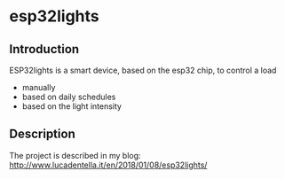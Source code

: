 # esp32lights
## Introduction
ESP32lights is a smart device, based on the esp32 chip, to control a load
* manually
* based on daily schedules
* based on the light intensity
## Description
The project is described in my blog: http://www.lucadentella.it/en/2018/01/08/esp32lights/
